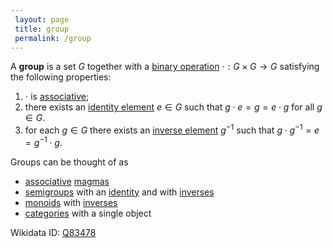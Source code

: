 ```yaml
---
 layout: page
 title: group
 permalink: /group
---
```

A **group** is a set $G$ together with a [binary operation](https://defsmath.github.io/DefsMath/binary_operation) $\cdot:G\times G \to G$ satisfying the following properties:
1. $\cdot$ is [associative](https://defsmath.github.io/DefsMath/associative);
2. there exists an [identity element](https://defsmath.github.io/DefsMath/identity_element) $e \in G$ such that $g\cdot e = g = e\cdot g$ for all $g \in G$.
3. for each $g \in G$ there exists an [inverse element](https://defsmath.github.io/DefsMath/inverse_element) $g^{-1}$ such that $g\cdot g^{-1} = e = g^{-1}\cdot g$.



Groups can be thought of as 
- [associative](https://defsmath.github.io/DefsMath/associative) [magmas](https://defsmath.github.io/DefsMath/magma)
- [semigroups](https://defsmath.github.io/DefsMath/semigroup) with an [identity](https://defsmath.github.io/DefsMath/identity_element) and with [inverses](https://defsmath.github.io/DefsMath/inverse_element)
- [monoids](https://defsmath.github.io/DefsMath/monoid) with [inverses](https://defsmath.github.io/DefsMath/################inverses)
- [categories](https://defsmath.github.io/DefsMath/category) with a single object

Wikidata ID: [Q83478](https://www.wikidata.org/wiki/Q83478)